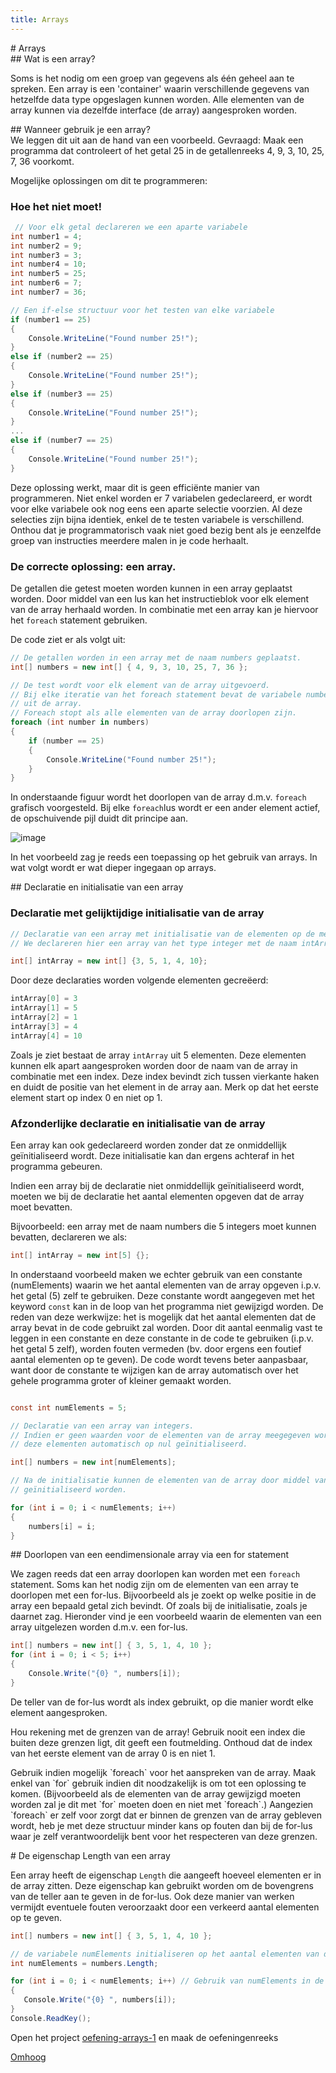 ```yaml
---
title: Arrays
---
```

<div class="header1" id="top" markdown = "1"># Arrays
</div>
<div class="header2" markdown = "1">## Wat is een array?
</div>

Soms is het nodig om een groep van gegevens als één geheel aan te spreken. Een array is een 'container' waarin verschillende gegevens van hetzelfde data type opgeslagen kunnen worden. Alle elementen van de array kunnen via dezelfde interface (de array) aangesproken worden.

<div class="header2" markdown = "1">## Wanneer gebruik je een array?
</div>
We leggen dit uit aan de hand van een voorbeeld.
Gevraagd: Maak een programma dat controleert of het getal 25 in de getallenreeks 4, 9, 3, 10, 25, 7, 36 voorkomt.
    
Mogelijke oplossingen om dit te programmeren:

### Hoe het **niet** moet!

```csharp
 // Voor elk getal declareren we een aparte variabele
int number1 = 4;
int number2 = 9;
int number3 = 3;
int number4 = 10;
int number5 = 25;
int number6 = 7;
int number7 = 36;

// Een if-else structuur voor het testen van elke variabele
if (number1 == 25)
{
    Console.WriteLine("Found number 25!");
}
else if (number2 == 25)
{
    Console.WriteLine("Found number 25!");
}
else if (number3 == 25)
{
    Console.WriteLine("Found number 25!");
}
...
else if (number7 == 25)
{
    Console.WriteLine("Found number 25!");
}
```
    
Deze oplossing werkt, maar dit is geen efficiënte manier van programmeren. Niet enkel worden er 7 variabelen gedeclareerd, er wordt voor elke variabele ook nog eens een aparte selectie voorzien. Al deze selecties zijn bijna identiek, enkel de te testen variabele is verschillend. Onthou dat je programmatorisch vaak niet goed bezig bent als je eenzelfde groep van instructies meerdere malen in je code herhaalt.

### De correcte oplossing: een array.

De getallen die getest moeten worden kunnen in een array geplaatst worden. Door middel van een lus kan het instructieblok voor elk element van de array herhaald worden.
In combinatie met een array kan je hiervoor het `foreach` statement gebruiken.

De code ziet er als volgt uit:

```csharp
// De getallen worden in een array met de naam numbers geplaatst.
int[] numbers = new int[] { 4, 9, 3, 10, 25, 7, 36 }; 

// De test wordt voor elk element van de array uitgevoerd.
// Bij elke iteratie van het foreach statement bevat de variabele number het volgende nummer
// uit de array.
// Foreach stopt als alle elementen van de array doorlopen zijn.
foreach (int number in numbers)
{
    if (number == 25)
    {
        Console.WriteLine("Found number 25!");
    }
}
```
In onderstaande figuur wordt het doorlopen van de array d.m.v. `foreach` grafisch voorgesteld. Bij elke `foreach`lus wordt er een ander element actief, de opschuivende pijl duidt dit principe aan.

![image](/img/basics/arrays/doorlopen_array.PNG)

In het voorbeeld zag je reeds een toepassing op het gebruik van arrays. In wat volgt wordt er wat dieper ingegaan op arrays.

<div class="header2" markdown = "1">## Declaratie en initialisatie van een array
</div>

### Declaratie met gelijktijdige initialisatie van de array

```csharp
// Declaratie van een array met initialisatie van de elementen op de meegegeven waarden.
// We declareren hier een array van het type integer met de naam intArray.

int[] intArray = new int[] {3, 5, 1, 4, 10};
```

Door deze declaraties worden volgende elementen gecreëerd:
```csharp
intArray[0] = 3
intArray[1] = 5
intArray[2] = 1
intArray[3] = 4
intArray[4] = 10
```

Zoals je ziet bestaat de array `intArray` uit 5 elementen. Deze elementen kunnen elk apart aangesproken worden door de naam van de array in combinatie met een index. Deze index bevindt zich tussen vierkante haken en duidt de positie van het element in de array aan. Merk op dat het eerste element start op index 0 en niet op 1.

### Afzonderlijke declaratie en initialisatie van de array

Een array kan ook gedeclareerd worden zonder dat ze onmiddellijk geïnitialiseerd wordt. Deze initialisatie kan dan ergens achteraf in het programma gebeuren.

Indien een array bij de declaratie niet onmiddellijk geïnitialiseerd wordt, moeten we bij de declaratie het aantal elementen opgeven dat de array moet bevatten.

Bijvoorbeeld: een array met de naam numbers die 5 integers moet kunnen bevatten, declareren we als:

```csharp
int[] intArray = new int[5] {};
```

In onderstaand voorbeeld maken we echter gebruik van een constante (numElements) waarin we het aantal elementen van de array opgeven i.p.v. het getal (5) zelf te gebruiken.
Deze constante wordt aangegeven met het keyword `const` kan in de loop van het programma niet gewijzigd worden.
De reden van deze werkwijze: het is mogelijk dat het aantal elementen dat de array bevat in de code gebruikt zal worden. Door dit aantal eenmalig vast te leggen in een constante en deze constante in de code te gebruiken (i.p.v. het getal 5 zelf), worden fouten vermeden (bv. door ergens een foutief aantal elementen op te geven). De code wordt tevens beter aanpasbaar, want door de constante te wijzigen kan de array automatisch over het gehele programma groter of kleiner gemaakt worden.

```csharp

const int numElements = 5;

// Declaratie van een array van integers.
// Indien er geen waarden voor de elementen van de array meegegeven worden dan worden 
// deze elementen automatisch op nul geïnitialiseerd.

int[] numbers = new int[numElements];

// Na de initialisatie kunnen de elementen van de array door middel van een `for`statement
// geïnitialiseerd worden.

for (int i = 0; i < numElements; i++)
{
    numbers[i] = i;
}
```

<div class="header2" markdown = "1">## Doorlopen van een eendimensionale array via een for statement
</div>

We zagen reeds dat een array doorlopen kan worden met een `foreach` statement. Soms kan het nodig zijn om de elementen van een array te doorlopen met een for-lus. Bijvoorbeeld  als je zoekt op welke positie in de array een bepaald getal zich bevindt. Of zoals bij de initialisatie, zoals je daarnet zag.
Hieronder vind je een voorbeeld waarin de elementen van een array uitgelezen worden d.m.v. een for-lus.

```csharp
int[] numbers = new int[] { 3, 5, 1, 4, 10 };
for (int i = 0; i < 5; i++)
{
    Console.Write("{0} ", numbers[i]);
}
```

De teller van de for-lus wordt als index gebruikt, op die manier wordt elke element aangesproken.

<div class="note waarschuwing">
<p>Hou rekening met de grenzen van de array! Gebruik nooit een index die buiten deze grenzen ligt, dit geeft een foutmelding. Onthoud dat de index van het eerste element van de array 0 is en niet 1.</p>
</div>

<div class="note protip">
<p>Gebruik indien mogelijk `foreach` voor het aanspreken van de array. Maak enkel van `for` gebruik indien dit noodzakelijk is om tot een oplossing te komen. (Bijvoorbeeld als de elementen van de array gewijzigd moeten worden zal je dit met `for` moeten doen en niet met `foreach`.)
Aangezien `foreach` er zelf voor zorgt dat er binnen de grenzen van de array gebleven wordt, heb je met deze structuur minder kans op fouten dan bij de for-lus waar je zelf verantwoordelijk bent voor het respecteren van deze grenzen.</p>
</div>

<div class="header2" markdown = "1"># De eigenschap Length van een array
</div>

Een array heeft de eigenschap `Length` die aangeeft hoeveel elementen er in de array zitten. Deze eigenschap kan gebruikt worden om de bovengrens van de teller aan te geven in de for-lus. Ook deze manier van werken vermijdt eventuele fouten veroorzaakt door een verkeerd aantal elementen op te geven.

 ```csharp
int[] numbers = new int[] { 3, 5, 1, 4, 10 };

// de variabele numElements initialiseren op het aantal elementen van de array.
int numElements = numbers.Length;

for (int i = 0; i < numElements; i++) // Gebruik van numElements in de for-lus.
{
    Console.Write("{0} ", numbers[i]);
}
Console.ReadKey();
```

<div class="note oefening">
    <p>Open het project <a href="https://github.com/sma-it/oefening-arrays-1" target="_blank">oefening-arrays-1</a> en maak de oefeningenreeks</p>
</div>

<div class="toTop"><a href="#top">Omhoog</a></div>
